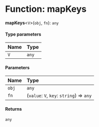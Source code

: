 # Function: mapKeys

**mapKeys**<`V`>(`obj`, `fn`): `any`

#### Type parameters

| Name | Type |
| :------ | :------ |
| `V` | `any` |

#### Parameters

| Name | Type |
| :------ | :------ |
| `obj` | `any` |
| `fn` | (`value`: `V`, `key`: `string`) => `any` |

#### Returns

`any`
